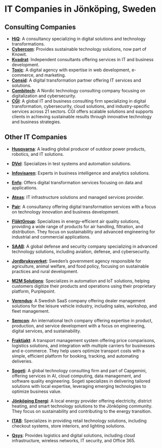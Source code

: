 # IT Companies in Jönköping, Sweden

## Consulting Companies
- **[HiQ](https://hiq.se/)**: A consultancy specializing in digital solutions and technology transformations.
- **[Cybercom](https://www.knowit.se/)**: Provides sustainable technology solutions, now part of Knowit.
- **[Kvadrat](https://www.kvadrat.se/)**: Independent consultants offering services in IT and business development.
- **[Toxic](https://www.toxic.se/)**: A digital agency with expertise in web development, e-commerce, and marketing.
- **[Consid](https://consid.se/)**: A digital transformation partner offering IT services and solutions.
- **[Combitech](https://www.combitech.com/)**: A Nordic technology consulting company focusing on digitalization and cybersecurity.
- **[CGI](https://www.cgi.com/en/overview)**: A global IT and business consulting firm specializing in digital transformation, cybersecurity, cloud solutions, and industry-specific services across 21 sectors. CGI offers scalable solutions and supports clients in achieving sustainable results through innovative technology and business strategies.


## Other IT Companies
- **[Husqvarna](https://www.husqvarna.com/)**: A leading global producer of outdoor power products, robotics, and IT solutions.
- **[DVel](https://www.dvel.se/)**: Specializes in test systems and automation solutions.
- **[Infovisaren](https://www.infovisaren.se/)**: Experts in business intelligence and analytics solutions.
- **[Enfo](https://www.enfo.se/)**: Offers digital transformation services focusing on data and applications.
- **[Ateas](https://www.atea.se/)**: IT infrastructure solutions and managed services provider.
- **[Pair](https://pair.se/)**: A consultancy offering digital transformation services with a focus on technology innovation and business development.
- **[FläktGroup](https://www.flaktgroup.com/)**: Specializes in energy-efficient air quality solutions, providing a wide range of products for air handling, filtration, and distribution. They focus on sustainability and advanced engineering for industrial and commercial applications.
- **[SAAB](https://www.saab.com/)**: A global defense and security company specializing in advanced technology solutions, including aviation, defense, and cybersecurity.

- **[Jordbruksverket](https://jordbruksverket.se/languages/english)**: Sweden’s government agency responsible for agriculture, animal welfare, and food policy, focusing on sustainable practices and rural development.

- **[M2M Solutions](https://www.m2msolutions.se/)**: Specializes in automation and IoT solutions, helping customers digitize their products and operations using their proprietary platform, Purplepoint.

- **[Verendus](https://www.verendus.se/)**: A Swedish SaaS company offering dealer management solutions for the leisure vehicle industry, including sales, workshop, and fleet management.

- **[Semcon](https://www.semcon.com/)**: An international tech company offering expertise in product, production, and service development with a focus on engineering, digital services, and sustainability.

- **[Fraktjakt](https://www.fraktjakt.se/)**: A transport management system offering price comparisons, logistics solutions, and integration with multiple carriers for businesses and e-commerce. They help users optimize transport costs with a simple, efficient platform for booking, tracking, and automating deliveries.

- **[Sogeti](https://www.sogeti.com/)**: A global technology consulting firm and part of Capgemini, offering services in AI, cloud computing, data management, and software quality engineering. Sogeti specializes in delivering tailored solutions with local expertise, leveraging emerging technologies to optimize business value.

- **[Jönköping Energi](https://jonkopingenergi.se/)**: A local energy provider offering electricity, district heating, and smart technology solutions to the Jönköping community. They focus on sustainability and contributing to the energy transition.

- **[ITAB](https://www.itab.com/)**: Specializes in providing retail technology solutions, including checkout systems, store interiors, and lighting solutions.

- **[Qsys](https://www.qsys.se/)**: Provides logistics and digital solutions, including cloud infrastructure, wireless networks, IT security, and Office 365.
